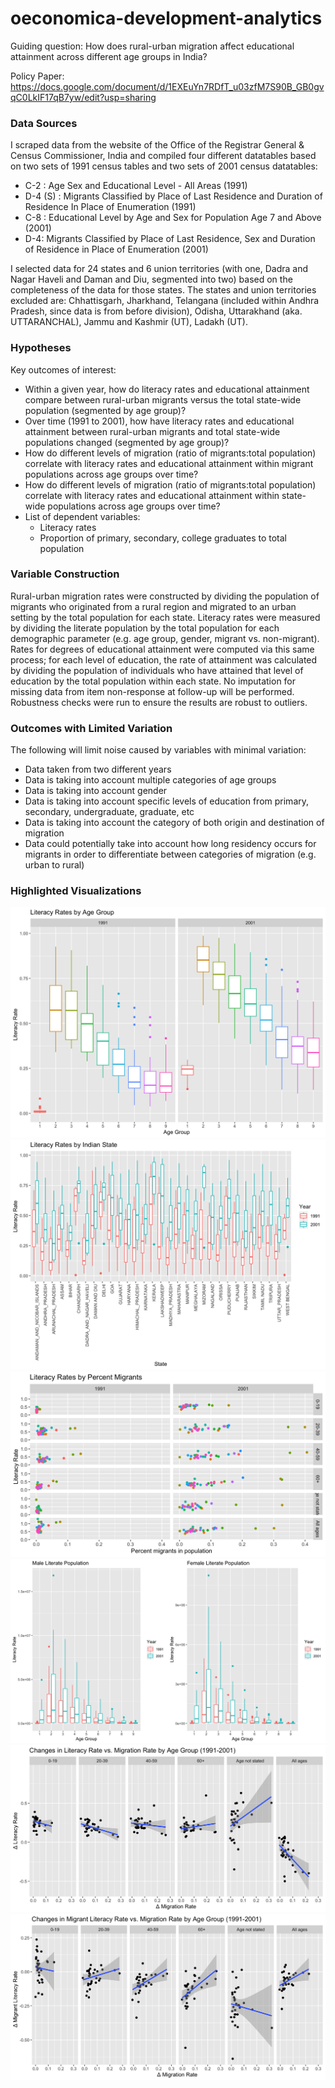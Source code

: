 # oeconomica-development-analytics

Guiding question: How does rural-urban migration affect educational attainment across different age groups in India?

Policy Paper: https://docs.google.com/document/d/1EXEuYn7RDfT_u03zfM7S90B_GB0gvqC0LkIF17qB7yw/edit?usp=sharing

### Data Sources
I scraped data from the website of the Office of the Registrar General & Census Commissioner, India and compiled four different datatables based on two sets of 1991 census tables and two sets of 2001 census datatables:

  - C-2 : Age Sex and Educational Level - All Areas (1991)
  - D-4 (S) : Migrants Classified by Place of Last Residence and Duration of Residence In Place of Enumeration (1991)
  - C-8 : Educational Level by Age and Sex for Population Age 7 and Above (2001)
  - D-4: Migrants Classified by Place of Last Residence, Sex and Duration of Residence in Place of Enumeration (2001)

I selected data for 24 states and 6 union territories (with one, Dadra and Nagar Haveli and Daman and Diu, segmented into two) based on the completeness of the data for those states. The states and union territories excluded are: Chhattisgarh, Jharkhand, Telangana (included within Andhra Pradesh, since data is from before division), Odisha, Uttarakhand (aka. UTTARANCHAL), Jammu and Kashmir (UT), Ladakh (UT).

### Hypotheses

Key outcomes of interest:
  - Within a given year, how do literacy rates and educational attainment compare between rural-urban migrants versus the total state-wide population (segmented by age group)?
  - Over time (1991 to 2001), how have literacy rates and educational attainment between rural-urban migrants and total state-wide populations changed (segmented by age group)?
  - How do different levels of migration (ratio of migrants:total population) correlate with literacy rates and educational attainment within migrant populations across age groups over time?
  - How do different levels of migration (ratio of migrants:total population) correlate with literacy rates and educational attainment within state-wide populations across age groups over time?
  - List of dependent variables:
    - Literacy rates
    - Proportion of primary, secondary, college graduates to total population

### Variable Construction
Rural-urban migration rates were  constructed by dividing the population of migrants who originated from a rural region and migrated to an urban setting by the total population for each state. Literacy rates were  measured by dividing the literate population by the total population for each demographic parameter (e.g. age group, gender, migrant vs. non-migrant). Rates for degrees of educational attainment were computed via this same process; for each level of education, the rate of attainment was calculated by dividing the population of individuals who have attained that level of education by the total population within each state. No imputation for missing data from item non-response at follow-up will be performed. Robustness checks were run to ensure the results are robust to outliers. 

### Outcomes with Limited Variation
The following will limit noise caused by variables with minimal variation:
  - Data taken from two different years
  - Data is taking into account multiple categories of age groups
  - Data is taking into account gender
  - Data is taking into account specific levels of education from primary, secondary, undergraduate, graduate, etc
  - Data is taking into account the category of both origin and destination of migration
  - Data could potentially take into account how long residency occurs for migrants in order to differentiate between categories of migration (e.g. urban to rural)

### Highlighted Visualizations
![Lit Rate by Age](https://raw.githubusercontent.com/ashleyhitchings/oeconomica-development-analytics/main/Key%20Figures/litrate_byage.png) 
![Lit Rate by State](https://raw.githubusercontent.com/ashleyhitchings/oeconomica-development-analytics/main/Key%20Figures/litrate_bystate.png) 
![Lit Rate by Percent Migrants](https://raw.githubusercontent.com/ashleyhitchings/oeconomica-development-analytics/main/Key%20Figures/litrate_permig.png) 
![Lit Rate by Gender](https://raw.githubusercontent.com/ashleyhitchings/oeconomica-development-analytics/main/Key%20Figures/litrate_gender_byage.png) 
![Lit Mig Changes](https://raw.githubusercontent.com/ashleyhitchings/oeconomica-development-analytics/main/Key%20Figures/delta_lit_mig_comparative.png) 
![Mig Lit Mig Changes](https://raw.githubusercontent.com/ashleyhitchings/oeconomica-development-analytics/main/Key%20Figures/delta_miglit_mig_comparative.png) 


